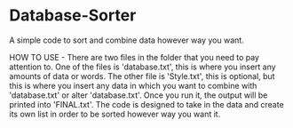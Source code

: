 # Database-Sorter
A simple code to sort and combine data however way you want. 

HOW TO USE - 
There are two files in the folder that you need to pay attention to. One of the files is 'database.txt', this is where you insert any amounts of data or words. The other file is 'Style.txt', this is optional, but this is where you insert any data in which you want to combine with 'database.txt' or alter 'database.txt'. Once you run it, the output will be printed into 'FINAL.txt'.
The code is designed to take in the data and create its own list in order to be sorted however way you want it.

